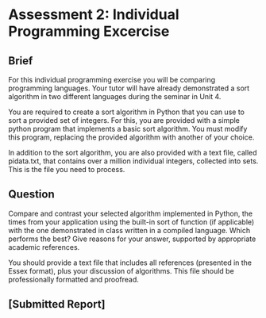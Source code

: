 # Assessment 2: Individual Programming Excercise
## Brief
For this individual programming exercise you will be comparing programming languages. Your tutor will have already demonstrated a sort algorithm in two different languages during the seminar in Unit 4.

You are required to create a sort algorithm in Python that you can use to sort a provided set of integers. For this, you are provided with a simple python program that implements a basic sort algorithm. You must modify this program, replacing the provided algorithm with another of your choice.

In addition to the sort algorithm, you are also provided with a text file, called pidata.txt, that contains over a million individual integers, collected into sets. This is the file you need to process.

## Question
Compare and contrast your selected algorithm implemented in Python, the times from your application using the built-in sort of function (if applicable) with the one demonstrated in class written in a compiled language. Which performs the best? Give reasons for your answer, supported by appropriate academic references. 

You should provide a text file that includes all references (presented in the Essex format), plus your discussion of algorithms. This file should be professionally formatted and proofread.

## [Submitted Report]
